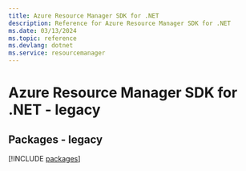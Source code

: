 ```yaml
---
title: Azure Resource Manager SDK for .NET
description: Reference for Azure Resource Manager SDK for .NET
ms.date: 03/13/2024
ms.topic: reference
ms.devlang: dotnet
ms.service: resourcemanager
---
```

# Azure Resource Manager SDK for .NET - legacy
## Packages - legacy
[!INCLUDE [packages](resource-manager-index.md)]